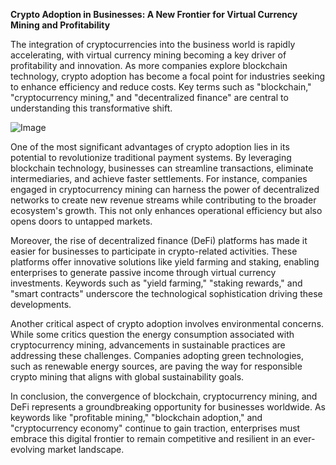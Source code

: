 **Crypto Adoption in Businesses: A New Frontier for Virtual Currency Mining and Profitability**

The integration of cryptocurrencies into the business world is rapidly accelerating, with virtual currency mining becoming a key driver of profitability and innovation. As more companies explore blockchain technology, crypto adoption has become a focal point for industries seeking to enhance efficiency and reduce costs. Key terms such as "blockchain," "cryptocurrency mining," and "decentralized finance" are central to understanding this transformative shift.

![Image](https://github.com/user-attachments/assets/31692037-0104-4703-abd1-696b6a7dd41b)

One of the most significant advantages of crypto adoption lies in its potential to revolutionize traditional payment systems. By leveraging blockchain technology, businesses can streamline transactions, eliminate intermediaries, and achieve faster settlements. For instance, companies engaged in cryptocurrency mining can harness the power of decentralized networks to create new revenue streams while contributing to the broader ecosystem's growth. This not only enhances operational efficiency but also opens doors to untapped markets.

Moreover, the rise of decentralized finance (DeFi) platforms has made it easier for businesses to participate in crypto-related activities. These platforms offer innovative solutions like yield farming and staking, enabling enterprises to generate passive income through virtual currency investments. Keywords such as "yield farming," "staking rewards," and "smart contracts" underscore the technological sophistication driving these developments.

Another critical aspect of crypto adoption involves environmental concerns. While some critics question the energy consumption associated with cryptocurrency mining, advancements in sustainable practices are addressing these challenges. Companies adopting green technologies, such as renewable energy sources, are paving the way for responsible crypto mining that aligns with global sustainability goals.

In conclusion, the convergence of blockchain, cryptocurrency mining, and DeFi represents a groundbreaking opportunity for businesses worldwide. As keywords like "profitable mining," "blockchain adoption," and "cryptocurrency economy" continue to gain traction, enterprises must embrace this digital frontier to remain competitive and resilient in an ever-evolving market landscape.